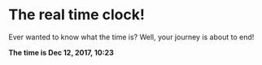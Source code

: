 # The real time clock!

Ever wanted to know what the time is? Well, your journey is about to end!

**The time is Dec 12, 2017, 10:23**